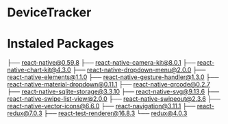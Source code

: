 # DeviceTracker


# Instaled Packages

├── react-native@0.59.8
├── react-native-camera-kit@8.0.1
├── react-native-chart-kit@4.3.0
├── react-native-dropdown-menu@2.0.0
├── react-native-elements@1.1.0
├── react-native-gesture-handler@1.3.0
├── react-native-material-dropdown@0.11.1
├── react-native-qrcode@0.2.7
├── react-native-sqlite-storage@3.3.10
├── react-native-svg@9.13.6
├── react-native-swipe-list-view@2.0.0
├── react-native-swipeout@2.3.6
├── react-native-vector-icons@6.6.0
├── react-navigation@3.11.1
├── react-redux@7.0.3
├── react-test-renderer@16.8.3
└── redux@4.0.3

